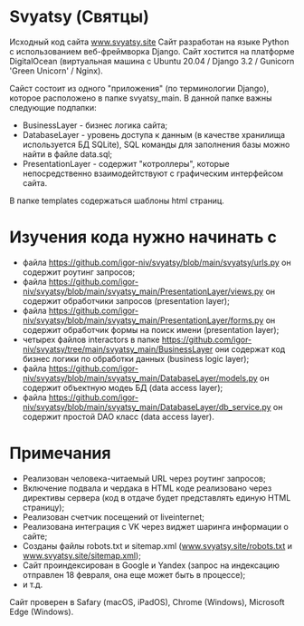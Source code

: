 # Svyatsy (Святцы)

Исходный код сайта www.svyatsy.site
Сайт разработан на языке Python с использованием веб-фреймворка Django.
Сайт хостится на платформе DigitalOcean (виртуальная машина с Ubuntu 20.04 / Django 3.2 / Gunicorn 'Green Unicorn' / Nginx).

Сайст состоит из одного "приложения" (по терминологии Django), которое расположено в папке svyatsy_main.
В данной папке важны следующие подпапки:
* BusinessLayer - бизнес логика сайта;
* DatabaseLayer - уровень доступа к данным (в качестве хранилища используется БД SQLite), SQL команды для заполнения базы можно найти в файле data.sql;
* PresentationLayer - содержит "котроллеры", которые непосредственно взаимодейтствуют с графическим интерфейсом сайта.

В папке templates содержаться шаблоны html страниц.

# Изучения кода нужно начинать с 
* файла https://github.com/igor-niv/svyatsy/blob/main/svyatsy/urls.py он содержит роутинг запросов;
* файла https://github.com/igor-niv/svyatsy/blob/main/svyatsy_main/PresentationLayer/views.py он содержит обработчики запросов (presentation layer);
* файла https://github.com/igor-niv/svyatsy/blob/main/svyatsy_main/PresentationLayer/forms.py он содержит обработчик формы на поиск имени (presentation layer);
* четырех файлов interactors в папке https://github.com/igor-niv/svyatsy/tree/main/svyatsy_main/BusinessLayer они содержат код бизнес логики по обработки данных (business logic layer);
* файла https://github.com/igor-niv/svyatsy/blob/main/svyatsy_main/DatabaseLayer/models.py он содержит объектную модеь БД  (data access layer);
* файла https://github.com/igor-niv/svyatsy/blob/main/svyatsy_main/DatabaseLayer/db_service.py он содержит простой DAO класс (data access layer).

# Примечания
* Реализован человека-читаемый URL через роутинг запросов;
* Включение подвала и чердака в HTML коде реализовано через директивы сервера (код в отдаче будет представлять единую HTML страницу);
* Реализован счетчик посещений от liveinternet;
* Реализована интеграция с VK через виджет шаринга информации о сайте;
* Созданы файлы robots.txt и sitemap.xml (www.svyatsy.site/robots.txt и www.svyatsy.site/sitemap.xml);
* Сайт проиндексирован в Google и Yandex (запрос на индексацию отправлен 18 февраля, она еще может быть в процессе);
* и т.д.

Сайт проверен в Safary (macOS, iPadOS), Chrome (Windows), Microsoft Edge (Windows).

